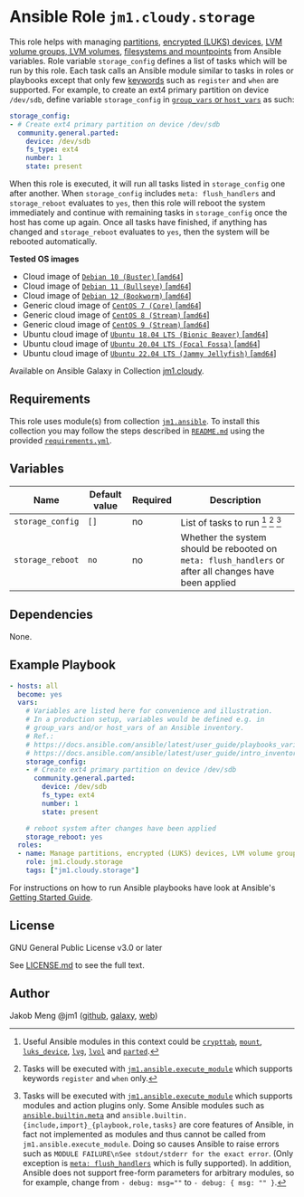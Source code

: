 # Ansible Role `jm1.cloudy.storage`

This role helps with managing [partitions][redhat-filesystem], [encrypted (LUKS) devices][redhat-luks], [LVM volume
groups, LVM volumes][redhat-lvm], [filesystems and mountpoints][redhat-filesystem] from Ansible variables. Role variable
`storage_config` defines a list of tasks which will be run by this role. Each task calls an Ansible module similar to
tasks in roles or playbooks except that only few [keywords][playbooks-keywords] such as `register` and `when` are
supported. For example, to create an ext4 primary partition on device `/dev/sdb`, define variable `storage_config` in
[`group_vars` or `host_vars`][ansible-inventory] as such:

```yml
storage_config:
- # Create ext4 primary partition on device /dev/sdb
  community.general.parted:
    device: /dev/sdb
    fs_type: ext4
    number: 1
    state: present
```

When this role is executed, it will run all tasks listed in `storage_config` one after another. When `storage_config`
includes `meta: flush_handlers` and `storage_reboot` evaluates to `yes`, then this role will reboot the system
immediately and continue with remaining tasks in `storage_config` once the host has come up again. Once all tasks have
finished, if anything has changed and `storage_reboot` evaluates to `yes`, then the system will be rebooted
automatically.

[ansible-inventory]: https://docs.ansible.com/ansible/latest/user_guide/intro_inventory.html
[playbooks-keywords]: https://docs.ansible.com/ansible/latest/reference_appendices/playbooks_keywords.html
[redhat-filesystem]: https://access.redhat.com/documentation/en-us/red_hat_enterprise_linux/8/html-single/managing_file_systems/index
[redhat-luks]: https://access.redhat.com/documentation/en-us/red_hat_enterprise_linux/8/html/security_hardening/encrypting-block-devices-using-luks_security-hardening
[redhat-lvm]: https://access.redhat.com/documentation/en-us/red_hat_enterprise_linux/8/html-single/configuring_and_managing_logical_volumes/index

**Tested OS images**
- Cloud image of [`Debian 10 (Buster)` \[`amd64`\]](https://cdimage.debian.org/cdimage/openstack/current/)
- Cloud image of [`Debian 11 (Bullseye)` \[`amd64`\]](https://cdimage.debian.org/images/cloud/bullseye/latest/)
- Cloud image of [`Debian 12 (Bookworm)` \[`amd64`\]](https://cdimage.debian.org/images/cloud/bookworm/)
- Generic cloud image of [`CentOS 7 (Core)` \[`amd64`\]](https://cloud.centos.org/centos/7/images/)
- Generic cloud image of [`CentOS 8 (Stream)` \[`amd64`\]](https://cloud.centos.org/centos/8-stream/x86_64/images/)
- Generic cloud image of [`CentOS 9 (Stream)` \[`amd64`\]](https://cloud.centos.org/centos/9-stream/x86_64/images/)
- Ubuntu cloud image of [`Ubuntu 18.04 LTS (Bionic Beaver)` \[`amd64`\]](https://cloud-images.ubuntu.com/bionic/current/)
- Ubuntu cloud image of [`Ubuntu 20.04 LTS (Focal Fossa)` \[`amd64`\]](https://cloud-images.ubuntu.com/focal/)
- Ubuntu cloud image of [`Ubuntu 22.04 LTS (Jammy Jellyfish)` \[`amd64`\]](https://cloud-images.ubuntu.com/jammy/)

Available on Ansible Galaxy in Collection [jm1.cloudy](https://galaxy.ansible.com/jm1/cloudy).

## Requirements

This role uses module(s) from collection [`jm1.ansible`][galaxy-jm1-ansible]. To install this collection you may follow
the steps described in [`README.md`][jm1-cloudy-readme] using the provided [`requirements.yml`][
jm1-cloudy-requirements].

[galaxy-jm1-ansible]: https://galaxy.ansible.com/jm1/ansible
[jm1-cloudy-readme]: ../../README.md
[jm1-cloudy-requirements]: ../../requirements.yml

## Variables

| Name             | Default value | Required | Description |
| ---------------- | ------------- | -------- | ----------- |
| `storage_config` | `[]`          | no       | List of tasks to run [^example-modules] [^supported-keywords] [^supported-modules] |
| `storage_reboot` | `no`          | no       | Whether the system should be rebooted on `meta: flush_handlers` or after all changes have been applied |

[^supported-modules]: Tasks will be executed with [`jm1.ansible.execute_module`][jm1-ansible-execute-module] which
supports modules and action plugins only. Some Ansible modules such as [`ansible.builtin.meta`][ansible-builtin-meta]
and `ansible.builtin.{include,import}_{playbook,role,tasks}` are core features of Ansible, in fact not implemented as
modules and thus cannot be called from `jm1.ansible.execute_module`. Doing so causes Ansible to raise errors such as
`MODULE FAILURE\nSee stdout/stderr for the exact error`. (Only exception is [`meta: flush_handlers`][
ansible-builtin-meta] which is fully supported). In addition, Ansible does not support free-form parameters for arbitrary
modules, so for example, change from `- debug: msg=""` to `- debug: { msg: "" }`.

[^supported-keywords]: Tasks will be executed with [`jm1.ansible.execute_module`][jm1-ansible-execute-module] which
supports keywords `register` and `when` only.

[^example-modules]: Useful Ansible modules in this context could be [`crypttab`][community-general-crypttab], [`mount`][
ansible-posix-mount], [`luks_device`][community-crypto-luks-device], [`lvg`][community-general-lvg], [`lvol`][
community-general-lvol] and [`parted`][community-general-parted].

[ansible-builtin-meta]: https://docs.ansible.com/ansible/latest/collections/ansible/builtin/meta_module.html
[ansible-posix-mount]: https://docs.ansible.com/ansible/latest/collections/ansible/posix/mount_module.html
[community-crypto-luks-device]: https://docs.ansible.com/ansible/latest/collections/community/crypto/luks_device_module.html
[community-general-crypttab]: https://docs.ansible.com/ansible/latest/collections/community/general/crypttab_module.html
[community-general-lvg]: https://docs.ansible.com/ansible/latest/collections/community/general/lvg_module.html
[community-general-lvol]: https://docs.ansible.com/ansible/latest/collections/community/general/lvol_module.html
[community-general-parted]: https://docs.ansible.com/ansible/latest/collections/community/general/parted_module.html
[jm1-ansible-execute-module]: https://github.com/JM1/ansible-collection-jm1-ansible/blob/master/plugins/modules/execute_module.py

## Dependencies

None.

## Example Playbook

```yml
- hosts: all
  become: yes
  vars:
    # Variables are listed here for convenience and illustration.
    # In a production setup, variables would be defined e.g. in
    # group_vars and/or host_vars of an Ansible inventory.
    # Ref.:
    # https://docs.ansible.com/ansible/latest/user_guide/playbooks_variables.html
    # https://docs.ansible.com/ansible/latest/user_guide/intro_inventory.html
    storage_config:
    - # Create ext4 primary partition on device /dev/sdb
      community.general.parted:
        device: /dev/sdb
        fs_type: ext4
        number: 1
        state: present

    # reboot system after changes have been applied
    storage_reboot: yes
  roles:
  - name: Manage partitions, encrypted (LUKS) devices, LVM volume groups, LVM volumes, filesystems and mountpoints
    role: jm1.cloudy.storage
    tags: ["jm1.cloudy.storage"]
```

For instructions on how to run Ansible playbooks have look at Ansible's
[Getting Started Guide](https://docs.ansible.com/ansible/latest/network/getting_started/first_playbook.html).

## License

GNU General Public License v3.0 or later

See [LICENSE.md](../../LICENSE.md) to see the full text.

## Author

Jakob Meng
@jm1 ([github](https://github.com/jm1), [galaxy](https://galaxy.ansible.com/jm1), [web](http://www.jakobmeng.de))
